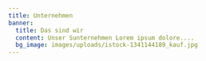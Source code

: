 ```yaml
---
title: Unternehmen
banner:
  title: Das sind wir
  content: Unser Sunternehmen Lorem ipsum dolore....
  bg_image: images/uploads/istock-1341144189_kauf.jpg
---
```

